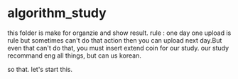 # algorithm_study
this folder is make for organzie and show result.
rule : one day one upload is rule but sometimes can't do that action then you can upload next day.But even that can't do that, you must insert extend coin for our study.
our study recommand eng all things, but can us korean.

so that. let's start this.

